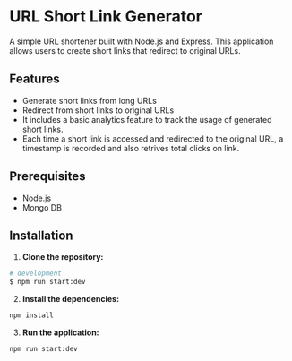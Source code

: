 # URL Short Link Generator

A simple URL shortener built with Node.js and Express. This application allows users to create short links that redirect to original URLs.

## Features

- Generate short links from long URLs
- Redirect from short links to original URLs
- It includes a basic analytics feature to track the usage of generated short links.
- Each time a short link is accessed and redirected to the original URL, a timestamp is recorded and also retrives total clicks on link.

## Prerequisites

- Node.js
- Mongo DB

## Installation

1. **Clone the repository:**

```bash
# development
$ npm run start:dev

```

2. **Install the dependencies:**

```bash
npm install

```

3. **Run the application:**

```bash
npm run start:dev

```
   
